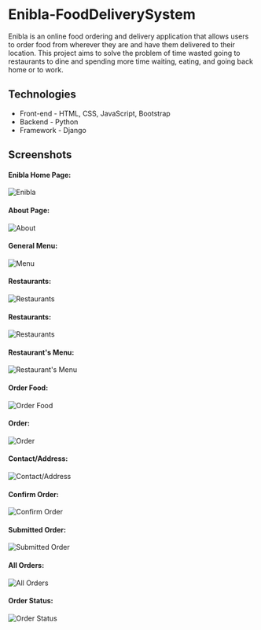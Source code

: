 # Enibla-FoodDeliverySystem

Enibla is an online food ordering and delivery application that allows users to order food from wherever they are and have them delivered to their location. This project aims to solve the problem of time wasted going to restaurants to dine and spending more time waiting, eating, and going back home or to work.

## Technologies

* Front-end   - HTML, CSS, JavaScript, Bootstrap
* Backend     - Python
* Framework   - Django

## Screenshots

#### Enibla Home Page:

![Enibla](https://github.com/anthony-ndegwa-dev/Enibla-FoodDeliverySystem/blob/main/readme_images/Screenshot(608).png)

#### About Page:

![About](https://github.com/anthony-ndegwa-dev/Enibla-FoodDeliverySystem/blob/main/readme_images/Screenshot(622).png)

#### General Menu:

![Menu](https://github.com/anthony-ndegwa-dev/Enibla-FoodDeliverySystem/blob/main/readme_images/Screenshot(620).png)

#### Restaurants:

![Restaurants](https://github.com/anthony-ndegwa-dev/Enibla-FoodDeliverySystem/blob/main/readme_images/Screenshot(621).png)

#### Restaurants:

![Restaurants](https://github.com/anthony-ndegwa-dev/Enibla-FoodDeliverySystem/blob/main/readme_images/Screenshot(623).png)

#### Restaurant's Menu:

![Restaurant's Menu](https://github.com/anthony-ndegwa-dev/Enibla-FoodDeliverySystem/blob/main/readme_images/Screenshot(624).png)

#### Order Food:

![Order Food](https://github.com/anthony-ndegwa-dev/Enibla-FoodDeliverySystem/blob/main/readme_images/Screenshot(627).png)

#### Order:

![Order](https://github.com/anthony-ndegwa-dev/Enibla-FoodDeliverySystem/blob/main/readme_images/Screenshot(626).png)

#### Contact/Address:

![Contact/Address](https://github.com/anthony-ndegwa-dev/Enibla-FoodDeliverySystem/blob/main/readme_images/Screenshot(628).png)

#### Confirm Order:

![Confirm Order](https://github.com/anthony-ndegwa-dev/Enibla-FoodDeliverySystem/blob/main/readme_images/Screenshot(629).png)

#### Submitted Order:

![Submitted Order](https://github.com/anthony-ndegwa-dev/Enibla-FoodDeliverySystem/blob/main/readme_images/Screenshot(630).png)

#### All Orders:

![All Orders](https://github.com/anthony-ndegwa-dev/Enibla-FoodDeliverySystem/blob/main/readme_images/Screenshot(631).png)

#### Order Status:

![Order Status](https://github.com/anthony-ndegwa-dev/Enibla-FoodDeliverySystem/blob/main/readme_images/Screenshot(632).png)







